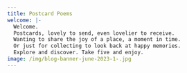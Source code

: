 ```yaml
---
title: Postcard Poems
welcome: |-
  Welcome.
  Postcards, lovely to send, even lovelier to receive.
  Wanting to share the joy of a place, a moment in time.
  Or just for collecting to look back at happy memories.
  Explore and discover. Take five and enjoy.
image: /img/blog-banner-june-2023-1-.jpg
---
```

